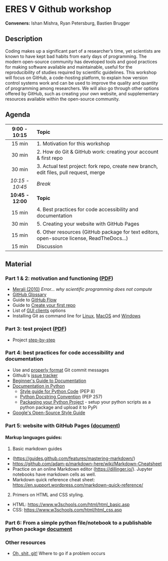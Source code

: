 # ERES V Github workshop

**Conveners:**
Ishan Mishra,
Ryan Petersburg,
Bastien Brugger

## Description

Coding makes up a significant part of a researcher’s time, yet scientists are known to have kept bad habits from early days of programming. The modern open-source community has developed tools and good practices for making software available and maintainable, useful for the reproducibility of studies required by scientific guidelines. This workshop will focus on GitHub, a code-hosting platform, to explain how version control systems work and can be used to improve the quality and quantity of programming among researchers. We will also go through other options offered by GitHub, such as creating your own website, and supplementary resources available within the open-source community.

## Agenda

| **9:00 - 10:15** | **Topic**|
|:----------------:|:---------------|
| 15 min | 1. Motivation for this workshop |
| 30 min | 2. How do Git & GitHub work: creating your account & first repo |
| 30 min | 3. Actual test project: fork repo, create new branch, edit files, pull request, merge |
| _10:15 - 10:45_ | _Break_ |
| **10:45 - 12:00** | **Topic** |
| 15 min | 4. Best practices for code accessibility and documentation |
| 30 min | 5. Creating your website with GitHub Pages |
| 15 min | 6. Other resources (GitHub package for text editors, open-source license, ReadTheDocs...) |
| 15 min | Discussion |

## Material

### Part 1 & 2: motivation and functioning ([PDF](https://github.com/BastienBrugger/ERESV-github/blob/master/Part_1.pdf))

* [Merali (2010)](https://www.nature.com/news/2010/101013/full/467775a.html) *Error… why scientific programming does not compute*
* [GitHub Glossary](https://help.github.com/en/articles/github-glossary)
* Guide to [GitHub Flow](https://guides.github.com/introduction/flow/)
* Guide to [Create your first repo](https://guides.github.com/activities/hello-world/)
* List of [GUI clients](https://git-scm.com/downloads/guis/) options
* Installing Git as command line for [Linux](https://git-scm.com/download/linux), [MacOS](https://git-scm.com/download/mac) and [Windows](https://git-scm.com/download/win)

### Part 3: test project ([PDF](Part_2.pdf))

* Project [step-by-step](git-test-project.md)

### Part 4: best practices for code accessibility and documentation

* Use and [properly format](https://chris.beams.io/posts/git-commit/) Git commit messages
* Github's [issue tracker](https://guides.github.com/features/issues/)
* [Beginner's Guide to Documentation](https://www.writethedocs.org/guide/writing/beginners-guide-to-docs/)
* [Documentation in Python](https://realpython.com/documenting-python-code/)
  * [Style guide for Python Code](https://www.python.org/dev/peps/pep-0008/) (PEP 8)
  * [Python Docstring Convention](https://www.python.org/dev/peps/pep-0257/) (PEP 257)
  * [Packaging your Python Project](https://the-hitchhikers-guide-to-packaging.readthedocs.io/en/latest/) - setup your python scripts as a python package and upload it to PyPi
* [Google's Open-Source Style Guide](https://github.com/google/styleguide)

### Part 5: website with GitHub Pages [(document)](https://github.com/BastienBrugger/ERESV-github/blob/master/create-your-website.md)

#### Markup languages guides:

1. Basic markdown guides 
  - (https://guides.github.com/features/mastering-markdown/)
  - https://github.com/adam-p/markdown-here/wiki/Markdown-Cheatsheet
  - Practice on an online Markdown editor (https://dillinger.io/). Jupyter notebooks have markdown cells as well. 
  - Markdown quick reference cheat sheet: https://en.support.wordpress.com/markdown-quick-reference/
2. Primers on HTML and CSS styling. 
  - HTML: https://www.w3schools.com/html/html_basic.asp
  - CSS: https://www.w3schools.com/html/html_css.asp

### Part 6: From a simple python file/notebook to a publishable python package [document](https://github.com/BastienBrugger/ERESV-github/blob/master/create_a_package.md)


### Other resources
* [Oh, shit, git!](http://ohshitgit.com) Where to go if a problem occurs
